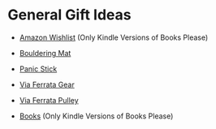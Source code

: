 # General Gift Ideas

- [Amazon Wishlist](https://www.amazon.co.uk/hz/wishlist/ls/YEMNIYY7ALL8?ref_=wl_share)  (Only Kindle Versions of Books Please)
- [Bouldering Mat](https://alpkit.com/products/mujo-bouldering-mat)
- [Panic Stick](https://www.decathlon.co.uk/p/kong-panic-quickdraw/_/R-p-X8360989?mc=8360989&utm_term=8360989-2047927&srsltid=AQP2TeMJyomYzm7ndeArxHt-vzY7RFGqvi6cEx7vPacHj6oD0tjnVcpYQr)
- [Via Ferrata Gear](https://www.decathlon.co.uk/p/via-ferrata-set-petzl-scorpio-vertigo/_/R-p-X8660950?mc=8660950)
- [Via Ferrata Pulley](https://www.decathlon.co.uk/p/pulley-for-via-ferrata-rail/_/R-p-X865461?mc=865461)

- [Books](https://github.com/TerryLansdown/lists/blob/master/2022/books-to-get.md) (Only Kindle Versions of Books Please)